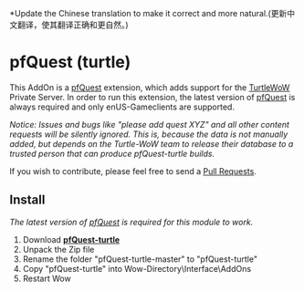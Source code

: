*Update the Chinese translation to make it correct and more natural.(更新中文翻译，使其翻译正确和更自然。)



# pfQuest (turtle)
This AddOn is a [pfQuest](https://github.com/shagu/pfQuest) extension, which adds support for the [TurtleWoW](https://turtle-wow.org/) Private Server. In order to run this extension, the latest version of [pfQuest](https://github.com/shagu/pfQuest) is always required and only enUS-Gameclients are supported.

*Notice: Issues and bugs like "please add quest XYZ" and all other content requests will be silently ignored. This is, because the data is not manually added, but depends on the Turtle-WoW team to release their database to a trusted person that can produce pfQuest-turtle builds.*

If you wish to contribute, please feel free to send a [Pull Requests](https://github.com/shagu/pfQuest-turtle/pulls).

## Install
*The latest version of [pfQuest](https://shagu.org/pfQuest) is required for this module to work.*

1. Download **[pfQuest-turtle](https://github.com/shagu/pfQuest-turtle/archive/master.zip)**
2. Unpack the Zip file
3. Rename the folder "pfQuest-turtle-master" to "pfQuest-turtle"
4. Copy "pfQuest-turtle" into Wow-Directory\Interface\AddOns
5. Restart Wow
